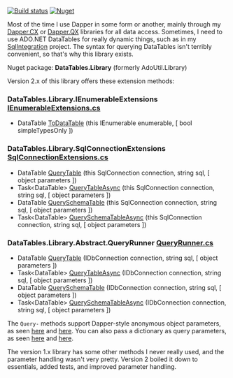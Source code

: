 [![Build status](https://ci.appveyor.com/api/projects/status/jff4nlapxigmxd1q?svg=true)](https://ci.appveyor.com/project/adamosoftware/datatables-library)
[![Nuget](https://img.shields.io/nuget/v/DataTables.Library)](https://www.nuget.org/packages/DataTables.Library/)

Most of the time I use Dapper in some form or another, mainly through my [Dapper.CX](https://github.com/adamosoftware/Dapper.CX) or [Dapper.QX](https://github.com/adamfoneil/Dapper.QX) libraries for all data access. Sometimes, I need to use ADO.NET DataTables for really dynamic things, such as in my [SqlIntegration](https://github.com/adamosoftware/SqlIntegration) project. The syntax for querying DataTables isn't terribly convenient, so that's why this library exists.

Nuget package: **DataTables.Library** (formerly AdoUtil.Library)

Version 2.x of this library offers these extension methods:


### DataTables.Library.IEnumerableExtensions [IEnumerableExtensions.cs](https://github.com/adamfoneil/DataTables.Library/blob/master/DataTables.Library/IEnumerableExtensions.cs#L10)
- DataTable [ToDataTable](https://github.com/adamfoneil/DataTables.Library/blob/master/DataTables.Library/IEnumerableExtensions.cs#L15)
 (this IEnumerable<T> enumerable, [ bool simpleTypesOnly ])

### DataTables.Library.SqlConnectionExtensions [SqlConnectionExtensions.cs](https://github.com/adamfoneil/DataTables.Library/blob/master/DataTables.Library/SqlConnectionExtensions.cs#L7)
- DataTable [QueryTable](https://github.com/adamfoneil/DataTables.Library/blob/master/DataTables.Library/SqlConnectionExtensions.cs#L9)
 (this SqlConnection connection, string sql, [ object parameters ])
- Task\<DataTable\> [QueryTableAsync](https://github.com/adamfoneil/DataTables.Library/blob/master/DataTables.Library/SqlConnectionExtensions.cs#L12)
 (this SqlConnection connection, string sql, [ object parameters ])
- DataTable [QuerySchemaTable](https://github.com/adamfoneil/DataTables.Library/blob/master/DataTables.Library/SqlConnectionExtensions.cs#L15)
 (this SqlConnection connection, string sql, [ object parameters ])
- Task\<DataTable\> [QuerySchemaTableAsync](https://github.com/adamfoneil/DataTables.Library/blob/master/DataTables.Library/SqlConnectionExtensions.cs#L18)
 (this SqlConnection connection, string sql, [ object parameters ])

### DataTables.Library.Abstract.QueryRunner [QueryRunner.cs](https://github.com/adamfoneil/DataTables.Library/blob/master/DataTables.Library/Abstract/QueryRunner.cs#L13)
- DataTable [QueryTable](https://github.com/adamfoneil/DataTables.Library/blob/master/DataTables.Library/Abstract/QueryRunner.cs#L19)
 (IDbConnection connection, string sql, [ object parameters ])
- Task\<DataTable\> [QueryTableAsync](https://github.com/adamfoneil/DataTables.Library/blob/master/DataTables.Library/Abstract/QueryRunner.cs#L40)
 (IDbConnection connection, string sql, [ object parameters ])
- DataTable [QuerySchemaTable](https://github.com/adamfoneil/DataTables.Library/blob/master/DataTables.Library/Abstract/QueryRunner.cs#L52)
 (IDbConnection connection, string sql, [ object parameters ])
- Task\<DataTable\> [QuerySchemaTableAsync](https://github.com/adamfoneil/DataTables.Library/blob/master/DataTables.Library/Abstract/QueryRunner.cs#L63)
 (IDbConnection connection, string sql, [ object parameters ])

The `Query-` methods support Dapper-style anonymous object parameters, as seen [here](https://github.com/adamosoftware/AdoUtil/blob/master/Testing/QueryTableTests.cs#L30) and [here](https://github.com/adamosoftware/AdoUtil/blob/master/Testing/QueryTableTests.cs#L52). You can also pass a dictionary as query parameters, as seen [here](https://github.com/adamosoftware/AdoUtil/blob/master/Testing/QueryTableTests.cs#L62) and [here](https://github.com/adamosoftware/AdoUtil/blob/master/Testing/QueryTableTests.cs#L75).

The version 1.x library has some other methods I never really used, and the parameter handling wasn't very pretty. Version 2 boiled it down to essentials, added tests, and improved parameter handling.
